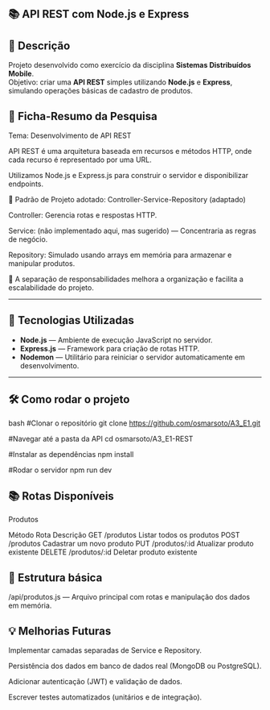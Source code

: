 
## 📚 API REST com Node.js e Express

## 📌 Descrição
Projeto desenvolvido como exercício da disciplina **Sistemas Distribuídos Mobile**.  
Objetivo: criar uma **API REST** simples utilizando **Node.js** e **Express**, simulando operações básicas de cadastro de produtos.

## 🧠 Ficha-Resumo da Pesquisa
Tema: Desenvolvimento de API REST

API REST é uma arquitetura baseada em recursos e métodos HTTP, onde cada recurso é representado por uma URL.

Utilizamos Node.js e Express.js para construir o servidor e disponibilizar endpoints.

📐 Padrão de Projeto adotado: 
Controller-Service-Repository (adaptado)

Controller: Gerencia rotas e respostas HTTP.

Service: (não implementado aqui, mas sugerido) — Concentraria as regras de negócio.

Repository: Simulado usando arrays em memória para armazenar e manipular produtos.

📝 A separação de responsabilidades melhora a organização e facilita a escalabilidade do projeto.


---

## 🚀 Tecnologias Utilizadas
- **Node.js** — Ambiente de execução JavaScript no servidor.
- **Express.js** — Framework para criação de rotas HTTP.
- **Nodemon** — Utilitário para reiniciar o servidor automaticamente em desenvolvimento.

---

## 🛠️ Como rodar o projeto

 bash
#Clonar o repositório
git clone https://github.com/osmarsoto/A3_E1.git

#Navegar até a pasta da API
cd osmarsoto/A3_E1-REST

#Instalar as dependências
npm install

#Rodar o servidor
npm run dev

## 📚 Rotas Disponíveis
Produtos

Método	Rota	Descrição
GET	/produtos	Listar todos os produtos
POST	/produtos	Cadastrar um novo produto
PUT	/produtos/:id	Atualizar produto existente
DELETE	/produtos/:id	Deletar produto existente

## 📂 Estrutura básica
/api/produtos.js — Arquivo principal com rotas e manipulação dos dados em memória.

## 💡 Melhorias Futuras
Implementar camadas separadas de Service e Repository.

Persistência dos dados em banco de dados real (MongoDB ou PostgreSQL).

Adicionar autenticação (JWT) e validação de dados.

Escrever testes automatizados (unitários e de integração).

